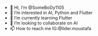 - 👋 Hi, I’m @SomeBoDy1105
- 👀 I’m interested in AI, Python and Flutter
- 🌱 I’m currently learning Flutter
- 💞️ I’m looking to collaborate on AI
- 📫 How to reach me IG:@lider.moustafa
